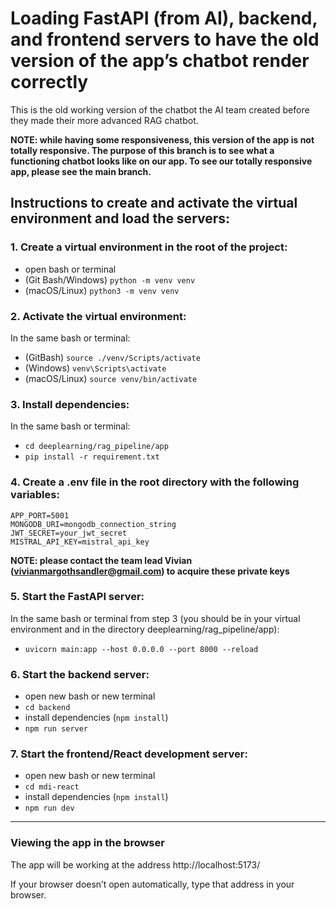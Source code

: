 # Loading FastAPI (from AI), backend, and frontend servers to have the old version of the app’s chatbot render correctly

This is the old working version of the chatbot the AI team created before they made their more advanced RAG chatbot.

**NOTE: while having some responsiveness, this version of the app is not totally responsive. The purpose of this branch is to see what a functioning chatbot looks like on our app. To see our totally responsive app, please see the main branch.**

## Instructions to create and activate the virtual environment and load the servers:

### 1. Create a virtual environment in the root of the project:


- open bash or terminal
- (Git Bash/Windows) `python -m venv venv`
- (macOS/Linux) `python3 -m venv venv`


### 2. Activate the virtual environment:


In the same bash or terminal:
- (GitBash) `source ./venv/Scripts/activate`
- (Windows) `venv\Scripts\activate`
- (macOS/Linux) `source venv/bin/activate`


### 3. Install dependencies:

In the same bash or terminal:
- `cd deeplearning/rag_pipeline/app`
- `pip install -r requirement.txt`


### 4. Create a .env file in the root directory with the following variables:

 ```
APP_PORT=5001
MONGODB_URI=mongodb_connection_string
JWT_SECRET=your_jwt_secret
MISTRAL_API_KEY=mistral_api_key

```
**NOTE: please contact the team lead Vivian (vivianmargothsandler@gmail.com) to acquire these private keys**


### 5. Start the FastAPI server: 

In the same bash or terminal from step 3 (you should be in your virtual environment and in the directory deeplearning/rag_pipeline/app):
- `uvicorn main:app --host 0.0.0.0 --port 8000 --reload`


### 6. Start the backend server:

- open new bash or new terminal
- `cd backend`
- install dependencies (`npm install`)
- `npm run server`


### 7. Start the frontend/React development server:

- open new bash or new terminal
- `cd mdi-react`
- install dependencies (`npm install`)
- `npm run dev`

---

### Viewing the app in the browser

The app will be working at the address http://localhost:5173/

If your browser doesn’t open automatically, type that address in your browser.
